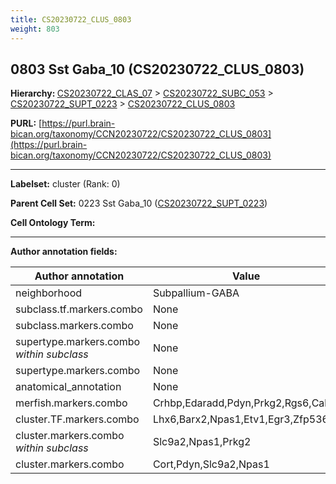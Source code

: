 ```yaml
---
title: CS20230722_CLUS_0803
weight: 803
---
```

## 0803 Sst Gaba_10 (CS20230722_CLUS_0803)
<b>Hierarchy: </b>
[CS20230722_CLAS_07](../CS20230722_CLAS_07) >
[CS20230722_SUBC_053](../CS20230722_SUBC_053) >
[CS20230722_SUPT_0223](../CS20230722_SUPT_0223) >
[CS20230722_CLUS_0803](../CS20230722_CLUS_0803)

**PURL:** [https://purl.brain-bican.org/taxonomy/CCN20230722/CS20230722_CLUS_0803](https://purl.brain-bican.org/taxonomy/CCN20230722/CS20230722_CLUS_0803)

---


**Labelset:** cluster (Rank: 0)

**Parent Cell Set:** 0223 Sst Gaba_10 ([CS20230722_SUPT_0223](../CS20230722_SUPT_0223))



**Cell Ontology Term:** 

[MARKER GENES.]: #


---

[TRANSFERRED ANNOTATIONS.]: #


[AUTHOR ANNOTATION FIELDS.]: #


**Author annotation fields:**

| Author annotation | Value |
|-------------------|-------|
|neighborhood|Subpallium-GABA|
|subclass.tf.markers.combo|None|
|subclass.markers.combo|None|
|supertype.markers.combo _within subclass_|None|
|supertype.markers.combo|None|
|anatomical_annotation|None|
|merfish.markers.combo|Crhbp,Edaradd,Pdyn,Prkg2,Rgs6,Calb2|
|cluster.TF.markers.combo|Lhx6,Barx2,Npas1,Etv1,Egr3,Zfp536|
|cluster.markers.combo _within subclass_|Slc9a2,Npas1,Prkg2|
|cluster.markers.combo|Cort,Pdyn,Slc9a2,Npas1|
